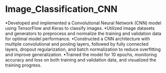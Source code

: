 # Image_Classification_CNN
•Developed and implemented a Convolutional Neural Network (CNN) model using TensorFlow and Keras to classify images.
•Utilized image datasets and generators to preprocess and normalize the training and validation data for optimal model performance.
•Constructed a CNN architecture with multiple convolutional and pooling layers, followed by fully connected layers, dropout
regularization, and batch normalization to reduce overfitting and improve generalization.
•Trained the model for 10 epochs, monitoring accuracy and loss on both training and validation data, and visualized the training progress. 
